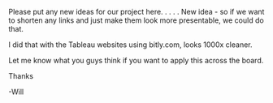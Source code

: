 Please put any new ideas for our project here.
.
.
.
.
New idea - so if we want to shorten any links and just make them look more presentable, we could do that.

I did that with the Tableau websites using bitly.com, looks 1000x cleaner.

Let me know what you guys think if you want to apply this across the board.

Thanks

-Will
